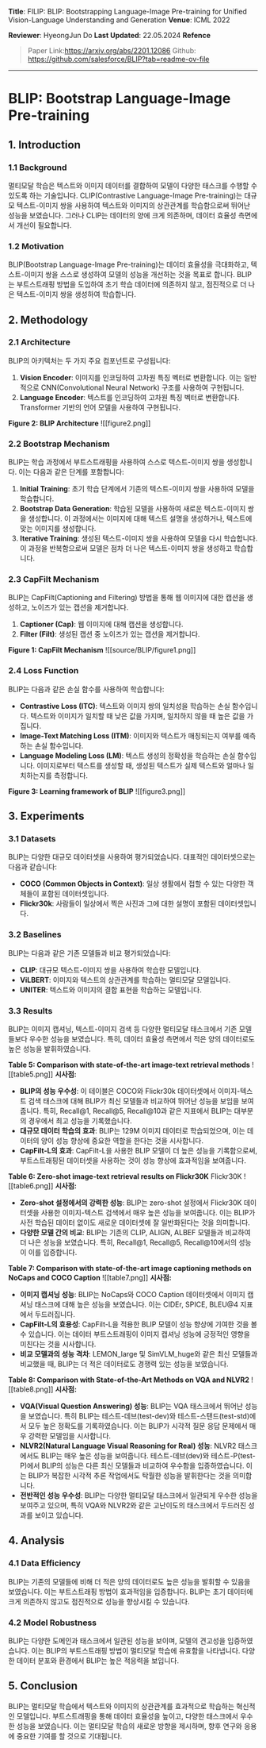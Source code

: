 **Title**: FILIP: BLIP: Bootstrapping Language-Image Pre-training for Unified Vision-Language Understanding and Generation
**Venue**: ICML 2022

**Reviewer**: HyeongJun Do
**Last Updated**: 22.05.2024
**Refence**
> Paper Link:https://arxiv.org/abs/2201.12086
> Github: https://github.com/salesforce/BLIP?tab=readme-ov-file
---
# BLIP: Bootstrap Language-Image Pre-training

## 1. Introduction

### 1.1 Background

멀티모달 학습은 텍스트와 이미지 데이터를 결합하여 모델이 다양한 태스크를 수행할 수 있도록 하는 기술입니다. CLIP(Contrastive Language-Image Pre-training)는 대규모 텍스트-이미지 쌍을 사용하여 텍스트와 이미지의 상관관계를 학습함으로써 뛰어난 성능을 보였습니다. 그러나 CLIP는 데이터의 양에 크게 의존하며, 데이터 효율성 측면에서 개선이 필요합니다.

### 1.2 Motivation

BLIP(Bootstrap Language-Image Pre-training)는 데이터 효율성을 극대화하고, 텍스트-이미지 쌍을 스스로 생성하여 모델의 성능을 개선하는 것을 목표로 합니다. BLIP는 부트스트래핑 방법을 도입하여 초기 학습 데이터에 의존하지 않고, 점진적으로 더 나은 텍스트-이미지 쌍을 생성하여 학습합니다.

## 2. Methodology

### 2.1 Architecture

BLIP의 아키텍처는 두 가지 주요 컴포넌트로 구성됩니다:

1. **Vision Encoder**: 이미지를 인코딩하여 고차원 특징 벡터로 변환합니다. 이는 일반적으로 CNN(Convolutional Neural Network) 구조를 사용하여 구현됩니다.
2. **Language Encoder**: 텍스트를 인코딩하여 고차원 특징 벡터로 변환합니다. Transformer 기반의 언어 모델을 사용하여 구현됩니다.

**Figure 2: BLIP Architecture**
![[figure2.png]]
### 2.2 Bootstrap Mechanism

BLIP는 학습 과정에서 부트스트래핑을 사용하여 스스로 텍스트-이미지 쌍을 생성합니다. 이는 다음과 같은 단계를 포함합니다:

1. **Initial Training**: 초기 학습 단계에서 기존의 텍스트-이미지 쌍을 사용하여 모델을 학습합니다.
2. **Bootstrap Data Generation**: 학습된 모델을 사용하여 새로운 텍스트-이미지 쌍을 생성합니다. 이 과정에서는 이미지에 대해 텍스트 설명을 생성하거나, 텍스트에 맞는 이미지를 생성합니다.
3. **Iterative Training**: 생성된 텍스트-이미지 쌍을 사용하여 모델을 다시 학습합니다. 이 과정을 반복함으로써 모델은 점차 더 나은 텍스트-이미지 쌍을 생성하고 학습합니다.

### 2.3 CapFilt Mechanism

BLIP는 CapFilt(Captioning and Filtering) 방법을 통해 웹 이미지에 대한 캡션을 생성하고, 노이즈가 있는 캡션을 제거합니다.

1. **Captioner (Cap)**: 웹 이미지에 대해 캡션을 생성합니다.
2. **Filter (Filt)**: 생성된 캡션 중 노이즈가 있는 캡션을 제거합니다.

**Figure 1: CapFilt Mechanism**
![[source/BLIP/figure1.png]]
### 2.4 Loss Function

BLIP는 다음과 같은 손실 함수를 사용하여 학습합니다:

- **Contrastive Loss (ITC)**: 텍스트와 이미지 쌍의 일치성을 학습하는 손실 함수입니다. 텍스트와 이미지가 일치할 때 낮은 값을 가지며, 일치하지 않을 때 높은 값을 가집니다.
- **Image-Text Matching Loss (ITM)**: 이미지와 텍스트가 매칭되는지 여부를 예측하는 손실 함수입니다.
- **Language Modeling Loss (LM)**: 텍스트 생성의 정확성을 학습하는 손실 함수입니다. 이미지로부터 텍스트를 생성할 때, 생성된 텍스트가 실제 텍스트와 얼마나 일치하는지를 측정합니다.

**Figure 3: Learning framework of BLIP**
![[figure3.png]]
## 3. Experiments

### 3.1 Datasets

BLIP는 다양한 대규모 데이터셋을 사용하여 평가되었습니다. 대표적인 데이터셋으로는 다음과 같습니다:

- **COCO (Common Objects in Context)**: 일상 생활에서 접할 수 있는 다양한 객체들이 포함된 데이터셋입니다.
- **Flickr30k**: 사람들이 일상에서 찍은 사진과 그에 대한 설명이 포함된 데이터셋입니다.

### 3.2 Baselines

BLIP는 다음과 같은 기존 모델들과 비교 평가되었습니다:

- **CLIP**: 대규모 텍스트-이미지 쌍을 사용하여 학습한 모델입니다.
- **ViLBERT**: 이미지와 텍스트의 상관관계를 학습하는 멀티모달 모델입니다.
- **UNITER**: 텍스트와 이미지의 결합 표현을 학습하는 모델입니다.

### 3.3 Results

BLIP는 이미지 캡셔닝, 텍스트-이미지 검색 등 다양한 멀티모달 태스크에서 기존 모델들보다 우수한 성능을 보였습니다. 특히, 데이터 효율성 측면에서 적은 양의 데이터로도 높은 성능을 발휘하였습니다.

**Table 5: Comparison with state-of-the-art image-text retrieval methods** 
![[table5.png]]
**시사점:**

- **BLIP의 성능 우수성**: 이 테이블은 COCO와 Flickr30k 데이터셋에서 이미지-텍스트 검색 태스크에 대해 BLIP가 최신 모델들과 비교하여 뛰어난 성능을 보임을 보여줍니다. 특히, Recall@1, Recall@5, Recall@10과 같은 지표에서 BLIP는 대부분의 경우에서 최고 성능을 기록했습니다.
- **대규모 데이터 학습의 효과**: BLIP는 129M 이미지 데이터로 학습되었으며, 이는 데이터의 양이 성능 향상에 중요한 역할을 한다는 것을 시사합니다.
- **CapFilt-L의 효과**: CapFilt-L을 사용한 BLIP 모델이 더 높은 성능을 기록함으로써, 부트스트래핑된 데이터셋을 사용하는 것이 성능 향상에 효과적임을 보여줍니다.

**Table 6: Zero-shot image-text retrieval results on Flickr30K** Flickr30K
![[table6.png]]
**시사점:**

- **Zero-shot 설정에서의 강력한 성능**: BLIP는 zero-shot 설정에서 Flickr30K 데이터셋을 사용한 이미지-텍스트 검색에서 매우 높은 성능을 보여줍니다. 이는 BLIP가 사전 학습된 데이터 없이도 새로운 데이터셋에 잘 일반화된다는 것을 의미합니다.
- **다양한 모델 간의 비교**: BLIP는 기존의 CLIP, ALIGN, ALBEF 모델들과 비교하여 더 나은 성능을 보였습니다. 특히, Recall@1, Recall@5, Recall@10에서의 성능이 이를 입증합니다.

**Table 7: Comparison with state-of-the-art image captioning methods on NoCaps and COCO Caption** 
![[table7.png]]
**시사점:**

- **이미지 캡셔닝 성능**: BLIP는 NoCaps와 COCO Caption 데이터셋에서 이미지 캡셔닝 태스크에 대해 높은 성능을 보였습니다. 이는 CIDEr, SPICE, BLEU@4 지표에서 두드러집니다.
- **CapFilt-L의 효용성**: CapFilt-L을 적용한 BLIP 모델이 성능 향상에 기여한 것을 볼 수 있습니다. 이는 데이터 부트스트래핑이 이미지 캡셔닝 성능에 긍정적인 영향을 미친다는 것을 시사합니다.
- **비교 모델과의 성능 격차**: LEMON_large 및 SimVLM_huge와 같은 최신 모델들과 비교했을 때, BLIP는 더 적은 데이터로도 경쟁력 있는 성능을 보였습니다.

**Table 8: Comparison with State-of-the-Art Methods on VQA and NLVR2**
![[table8.png]]
**시사점:**

- **VQA(Visual Question Answering) 성능**: BLIP는 VQA 태스크에서 뛰어난 성능을 보였습니다. 특히 BLIP는 테스트-데브(test-dev)와 테스트-스탠드(test-std)에서 모두 높은 정확도를 기록하였습니다. 이는 BLIP가 시각적 질문 응답 문제에서 매우 강력한 모델임을 시사합니다.
- **NLVR2(Natural Language Visual Reasoning for Real) 성능**: NLVR2 태스크에서도 BLIP는 매우 높은 성능을 보여줍니다. 테스트-데브(dev)와 테스트-P(test-P)에서 BLIP의 성능은 다른 최신 모델들과 비교하여 우수함을 입증하였습니다. 이는 BLIP가 복잡한 시각적 추론 작업에서도 탁월한 성능을 발휘한다는 것을 의미합니다.
- **전반적인 성능 우수성**: BLIP는 다양한 멀티모달 태스크에서 일관되게 우수한 성능을 보여주고 있으며, 특히 VQA와 NLVR2와 같은 고난이도의 태스크에서 두드러진 성과를 보이고 있습니다.

## 4. Analysis

### 4.1 Data Efficiency

BLIP는 기존의 모델들에 비해 더 적은 양의 데이터로도 높은 성능을 발휘할 수 있음을 보였습니다. 이는 부트스트래핑 방법이 효과적임을 입증합니다. BLIP는 초기 데이터에 크게 의존하지 않고도 점진적으로 성능을 향상시킬 수 있습니다.

### 4.2 Model Robustness

BLIP는 다양한 도메인과 태스크에서 일관된 성능을 보이며, 모델의 견고성을 입증하였습니다. 이는 BLIP의 부트스트래핑 방법이 멀티모달 학습에 유효함을 나타냅니다. 다양한 데이터 분포와 환경에서 BLIP는 높은 적응력을 보입니다.

## 5. Conclusion

BLIP는 멀티모달 학습에서 텍스트와 이미지의 상관관계를 효과적으로 학습하는 혁신적인 모델입니다. 부트스트래핑을 통해 데이터 효율성을 높이고, 다양한 태스크에서 우수한 성능을 보였습니다. 이는 멀티모달 학습의 새로운 방향을 제시하며, 향후 연구와 응용에 중요한 기여를 할 것으로 기대됩니다.